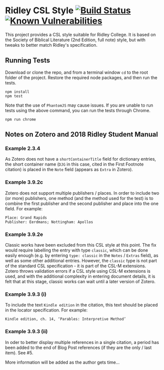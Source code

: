 # Ridley CSL Style [![Build Status](https://travis-ci.org/daggmano/ridley-csl-style.svg)](https://travis-ci.org/daggmano/ridley-csl-style) [![Known Vulnerabilities](https://snyk.io/test/github/daggmano/ridley-csl-style/badge.svg?targetFile=package.json)](https://snyk.io/test/github/daggmano/ridley-csl-style?targetFile=package.json)

This project provides a CSL style suitable for Ridley College.  It is based on the Society of Biblical Literature (2nd Edition, full note) style, but with tweaks
to better match Ridley's specification.

## Running Tests ##

Download or clone the repo, and from a terminal window `cd` to the root folder of the project.  Restore the required node packages, and then run the tests.

    npm install
    npm test

Note that the use of `PhantomJS` may cause issues. If you are unable to run tests using the above command, you can run the tests through Chrome.

    npm run chrome

## Notes on Zotero and 2018 Ridley Student Manual ##

### Example 2.3.4 ###
As Zotero does not have a `shortContainerTitle` field for dictionary entries, the short container name (`DJG` in this case, cited in the First Footnote citation) is placed in the `Note` field (appears as `Extra` in Zotero).

### Example 3.9.2c ###
Zotero does not support multiple publishers / places. In order to include two (or more) publishers, one method (and the method used for the test) is to combine the first publisher and the second publisher and place into the one field. For example:

    Place: Grand Rapids
    Publisher: Eerdmans; Nottingham: Apollos

### Example 3.9.2e ###
Classic works have been excluded from this CSL style at this point. The fix would require labelling the entry with type `classic`, which can be done easily enough (e.g. by entering `type: classic` in the `Notes` / `Extras` field), as well as some other additional entries. However, the `classic` type is not part of the standard CSL specification - it is part of the CSL-M extensions. Zotero throws validation errors if a CSL style using CSL-M extensions is used, and with the additional complexity in entering document details, it is felt that at this stage, classic works can wait until a later version of Zotero.

### Example 3.9.3 (i) ###
To include the text `Kindle edition` in the citation, this text should be placed in the locator specification. For example:

    Kindle edition, ch. 14, ‘Parables: Interpretive Method’

### Example 3.9.3 (ii) ###
In oder to better display multiple references in a single citation, a period has been added to the end of Blog Post references (if they are the only / last item). See #5.


More information will be added as the author gets time...
